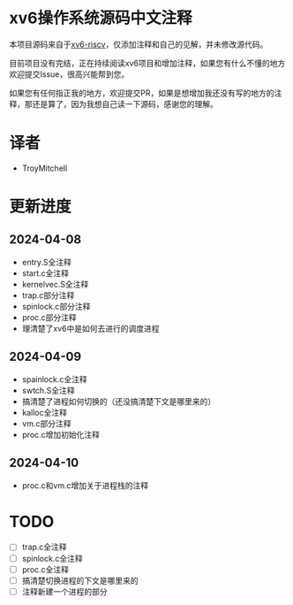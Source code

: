 # xv6操作系统源码中文注释

本项目源码来自于[xv6-riscv](https://github.com/mit-pdos/xv6-riscv)，仅添加注释和自己的见解，并未修改源代码。

目前项目没有完结，正在持续阅读xv6项目和增加注释，如果您有什么不懂的地方欢迎提交Issue，很高兴能帮到您。

如果您有任何指正我的地方，欢迎提交PR，如果是想增加我还没有写的地方的注释，那还是算了，因为我想自己读一下源码，感谢您的理解。

# 译者

- TroyMitchell

# 更新进度

## 2024-04-08

- entry.S全注释
- start.c全注释
- kernelvec.S全注释
- trap.c部分注释
- spinlock.c部分注释
- proc.c部分注释
- 理清楚了xv6中是如何去进行的调度进程

## 2024-04-09

- spainlock.c全注释
- swtch.S全注释
- 搞清楚了进程如何切换的（还没搞清楚下文是哪里来的）
- kalloc全注释
- vm.c部分注释
- proc.c增加初始化注释

## 2024-04-10

- proc.c和vm.c增加关于进程栈的注释

# TODO

- [ ] trap.c全注释
- [ ] spinlock.c全注释
- [ ] proc.c全注释
- [ ] 搞清楚切换进程的下文是哪里来的
- [ ] 注释新建一个进程的部分
